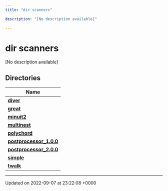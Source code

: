 ```yaml
---
title: "dir scanners"

description: "[No description available]"

---
```


# dir scanners

[No description available]

## Directories

| Name           |
| -------------- |
| **[diver](/documentation/code/files/dir_8a784228ca6219402d8e768ef3d07ed4/#dir-diver)**  |
| **[great](/documentation/code/files/dir_4e72509a65748ef232c5bdb38190799a/#dir-great)**  |
| **[minuit2](/documentation/code/files/dir_a2e3f1b883fd3213afc91c38ea2538aa/#dir-minuit2)**  |
| **[multinest](/documentation/code/files/dir_d6f2c634641de666ec4770394adf0d44/#dir-multinest)**  |
| **[polychord](/documentation/code/files/dir_4146fa393fd2fa95201db6a9f7f3c7d4/#dir-polychord)**  |
| **[postprocessor_1.0.0](/documentation/code/files/dir_5a837fd4eb57251ea3c7435ee457d510/#dir-postprocessor-100)**  |
| **[postprocessor_2.0.0](/documentation/code/files/dir_19e22b0eacf25c81e760ed2edde069be/#dir-postprocessor-200)**  |
| **[simple](/documentation/code/files/dir_b771c35c53f7f0d4ef99e9ec9113aa65/#dir-simple)**  |
| **[twalk](/documentation/code/files/dir_469cfd999018b1b05b3fb826bf8dd5fe/#dir-twalk)**  |






-------------------------------

Updated on 2022-09-07 at 23:22:08 +0000
